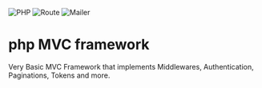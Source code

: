 ![PHP](https://img.shields.io/badge/php-8.3.3-blue)
![Route](https://img.shields.io/badge/FastRoute-yellow)
![Mailer](https://img.shields.io/badge/PHPmailer-green)

# php MVC framework
Very Basic MVC Framework that implements Middlewares, Authentication, Paginations, Tokens and more.

